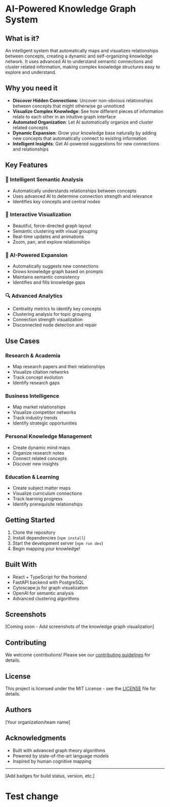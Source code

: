 # AI-Powered Knowledge Graph System

## What is it?
An intelligent system that automatically maps and visualizes relationships between concepts, creating a dynamic and self-organizing knowledge network. It uses advanced AI to understand semantic connections and cluster related information, making complex knowledge structures easy to explore and understand.

## Why you need it
- **Discover Hidden Connections**: Uncover non-obvious relationships between concepts that might otherwise go unnoticed
- **Visualize Complex Knowledge**: See how different pieces of information relate to each other in an intuitive graph interface
- **Automated Organization**: Let AI automatically organize and cluster related concepts
- **Dynamic Expansion**: Grow your knowledge base naturally by adding new concepts that automatically connect to existing information
- **Intelligent Insights**: Get AI-powered suggestions for new connections and relationships

## Key Features

### 🧠 Intelligent Semantic Analysis
- Automatically understands relationships between concepts
- Uses advanced AI to determine connection strength and relevance
- Identifies key concepts and central nodes

### 🎨 Interactive Visualization
- Beautiful, force-directed graph layout
- Semantic clustering with visual grouping
- Real-time updates and animations
- Zoom, pan, and explore relationships

### 🤖 AI-Powered Expansion
- Automatically suggests new connections
- Grows knowledge graph based on prompts
- Maintains semantic consistency
- Identifies and fills knowledge gaps

### 🔍 Advanced Analytics
- Centrality metrics to identify key concepts
- Clustering analysis for topic grouping
- Connection strength visualization
- Disconnected node detection and repair

## Use Cases

### Research & Academia
- Map research papers and their relationships
- Visualize citation networks
- Track concept evolution
- Identify research gaps

### Business Intelligence
- Map market relationships
- Visualize competitor networks
- Track industry trends
- Identify strategic opportunities

### Personal Knowledge Management
- Create dynamic mind maps
- Organize research notes
- Connect related concepts
- Discover new insights

### Education & Learning
- Create subject matter maps
- Visualize curriculum connections
- Track learning progress
- Identify prerequisite relationships

## Getting Started

1. Clone the repository
2. Install dependencies (`npm install`)
3. Start the development server (`npm run dev`)
4. Begin mapping your knowledge!

## Built With
- React + TypeScript for the frontend
- FastAPI backend with PostgreSQL
- Cytoscape.js for graph visualization
- OpenAI for semantic analysis
- Advanced clustering algorithms

## Screenshots
[Coming soon - Add screenshots of the knowledge graph visualization]

## Contributing
We welcome contributions! Please see our [contributing guidelines](CONTRIBUTING.md) for details.

## License
This project is licensed under the MIT License - see the [LICENSE](LICENSE) file for details.

## Authors
[Your organization/team name]

## Acknowledgments
- Built with advanced graph theory algorithms
- Powered by state-of-the-art language models
- Inspired by human cognitive mapping

---

[Add badges for build status, version, etc.]
# Test change
